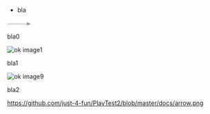 * bla

![ok image0](arrow.png)

bla0

![ok image1](/arrow.png)

bla1

![ok image9](http://just-4-fun.github.io/PlayTest2/arrow.png)

bla2

https://github.com/just-4-fun/PlayTest2/blob/master/docs/arrow.png
